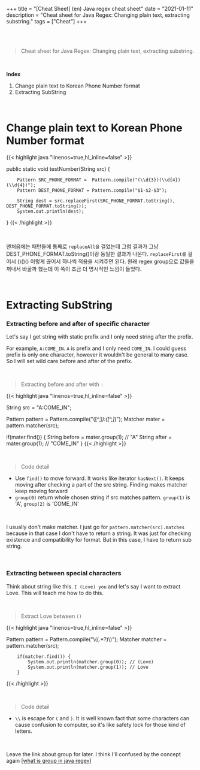 +++
title = "[Cheat Sheet] (en) Java regex cheat sheet"
date = "2021-01-11"
description = "Cheat sheet for Java Regex: Changing plain text, extracting substring."
tags = ["Cheat"]
+++


<br>
<br> 

> Cheat sheet for Java Regex: Changing plain text, extracting substring.

<br> 

**Index**
1. Change plain text to Korean Phone Number format
2. Extracting SubString 

<br> 

# Change plain text to Korean Phone Number format


{{< highlight java  "linenos=true,hl_inline=false" >}}

 public static void testNumber(String src) {

        Pattern SRC_PHONE_FORMAT =  Pattern.compile("(\\d{3})(\\d{4})(\\d{4})");
        Pattern DEST_PHONE_FORMAT = Pattern.compile("$1-$2-$3");

        String dest = src.replaceFirst(SRC_PHONE_FORMAT.toString(), DEST_PHONE_FORMAT.toString());
        System.out.println(dest);
 }
{{< /highlight >}}

<br> 

맨처음에는 패턴들에 통째로 `replaceAll을` 걸었는데 그럼 결과가 그냥 DEST_PHONE_FORMAT.toString()이랑 동일한 결과가 나온다. 
`replaceFirst를` 걸어서 ()()() 이렇게 끊어서 하나씩 적용을 시켜주면 된다. 원래 regex group으로 값들을 꺼내서 바꿀까 했는데 이 쪽이 조금 더 명시적인 느낌이 들었다. 

<br> 

# Extracting SubString

### Extracting before and after of specific character

Let's say I get string with static prefix and I only need string after the prefix. 

For example, `A:COME_IN`. `A` is prefix and I only need `COME_IN`.
I could guess prefix is only one character, however it wouldn't be general to many case. So I will set wild care before and after of the prefix.

<br> 

> Extracting before and after with `:`  

{{< highlight java  "linenos=true,hl_inline=false" >}}

String src = "A:COME_IN"; 

Pattern pattern = Pattern.compile("([^,]*):([^,]*)");
Matcher mater = pattern.matcher(src);

if(mater.find()) {
        String before = mater.group(1); // "A"
        String after = mater.group(1); // "COME_IN"
}
{{< /highlight >}}

<br>

> Code detail 
- Use `find()` to move forward. It works like iterator `hasNext()`. It keeps moving after checking a part of the src string. Finding makes matcher keep moving forward
- `group(0)` return whole chosen string if src matches pattern. `group(1)` is 'A', `group(2)` is 'COME_IN'

<br> 

I usually don't make matcher. I just go for `pattern.matcher(src).matches` because in that case I don't have to return a string. It was just for checking existence and compatibility for format.
But in this case, I have to return sub string.



<br> 

### Extracting between special characters

Think about string like this. `I (Love) you` and let's say I want to extract Love. This will teach me how to do this.

<br> 

> Extract Love between `()`

{{< highlight java  "linenos=true,hl_inline=false" >}}

Pattern pattern = Pattern.compile("\\((.*?)\\)");
        Matcher matcher = pattern.matcher(src);

        if(matcher.find()) {
            System.out.println(matcher.group(0)); // (Love)
            System.out.println(matcher.group(1)); // Love
        }
{{< /highlight >}}

<br> 

> Code detail

- `\\` is escape for `(` and `)`. It is well known fact that some characters can cause confusion to computer, so it's like safety lock for those kind of letters.

<br> 

Leave the link about group for later. I think I'll confused by the concept again [[what is group in java regex]](https://www.tutorialspoint.com/javaregex/javaregex_capturing_groups.htm)
